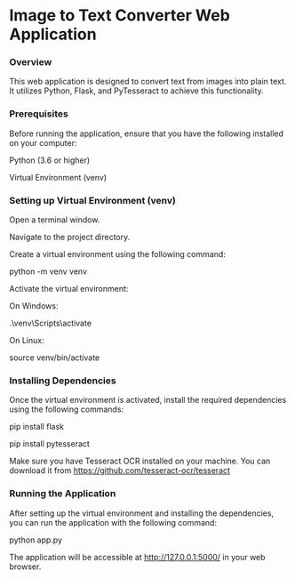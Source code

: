 # Image to Text Converter Web Application

### Overview
This web application is designed to convert text from images into plain text. It utilizes Python, Flask, and PyTesseract to achieve this functionality.

### Prerequisites
Before running the application, ensure that you have the following installed on your computer:

Python (3.6 or higher)

Virtual Environment (venv)

### Setting up Virtual Environment (venv)
Open a terminal window.

Navigate to the project directory.

Create a virtual environment using the following command:

python -m venv venv


Activate the virtual environment:

On Windows:

.\venv\Scripts\activate

On Linux: 

source venv/bin/activate

### Installing Dependencies
Once the virtual environment is activated, install the required dependencies using the following commands:

pip install flask

pip install pytesseract

Make sure you have Tesseract OCR installed on your machine. You can download it from https://github.com/tesseract-ocr/tesseract

### Running the Application
After setting up the virtual environment and installing the dependencies, you can run the application with the following command:

python app.py

The application will be accessible at http://127.0.0.1:5000/ in your web browser.











